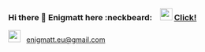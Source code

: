 ### Hi there 👋 Enigmatt here :neckbeard: &nbsp;&nbsp; <img height="25" width="25" src="https://image.flaticon.com/icons/svg/733/733590.svg" /> <a href="https://www.youtube.com/Enigmatt_eu" target="_blank">Click!</a>
<img height="25" width="25" src="https://image.flaticon.com/icons/svg/95/95645.svg" /> &nbsp; enigmatt.eu@gmail.com <br>

<!--
**enigmatt-pl/enigmatt-pl** is a ✨ _special_ ✨ repository because its `README.md` (this file) appears on your GitHub profile.

Here are some ideas to get you started:

- 🔭 I’m currently working on ...
- 🌱 I’m currently learning ...
- 👯 I’m looking to collaborate on ...
- 🤔 I’m looking for help with ...
- 💬 Ask me about ...
- 📫 How to reach me: ...
- 😄 Pronouns: ...
- ⚡ Fun fact: ...
-->
